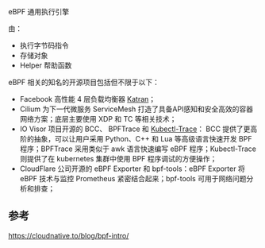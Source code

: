 
eBPF 
通用执行引擎

由：
- 执行字节码指令
- 存储对象
- Helper 帮助函数




eBPF 相关的知名的开源项目包括但不限于以下：

- Facebook 高性能 4 层负载均衡器 [Katran](https://github.com/facebookincubator/katran)；
- Cilium 为下一代微服务 ServiceMesh 打造了具备API感知和安全高效的容器网络方案；底层主要使用 XDP 和 TC 等相关技术；
- IO Visor 项目开源的 BCC、 BPFTrace 和 [Kubectl-Trace](https://github.com/iovisor/kubectl-trace)： BCC 提供了更高阶的抽象，可以让用户采用 Python、C++ 和 Lua 等高级语言快速开发 BPF 程序；BPFTrace 采用类似于 awk 语言快速编写 eBPF 程序；Kubectl-Trace 则提供了在 kubernetes 集群中使用 BPF 程序调试的方便操作；
- CloudFlare 公司开源的 eBPF Exporter 和 bpf-tools：eBPF Exporter 将 eBPF 技术与监控 Prometheus 紧密结合起来；bpf-tools 可用于网络问题分析和排查；




## 参考
https://cloudnative.to/blog/bpf-intro/